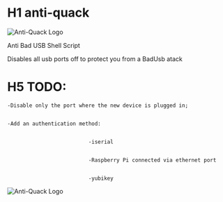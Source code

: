 # H1 anti-quack

![Anti-Quack Logo](https://thumbs2.imgbox.com/0b/c9/tnyNI28K_t.png)

Anti Bad USB Shell Script

Disables all usb ports off to protect you from a BadUsb atack

# H5 __TODO:__


    -Disable only the port where the new device is plugged in;


    -Add an authentication method:


                              -iserial
                              
                              
                              -Raspberry Pi connected via ethernet port
                              
                              
                              -yubikey
           

![Anti-Quack Logo](https://thumbs2.imgbox.com/ff/4e/80SuOum1_t.png)
